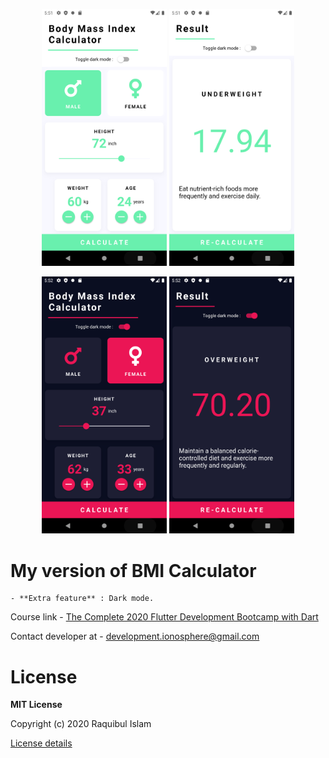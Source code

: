 <p align="center">
<img src="Screenshots/Light 1.png" width="200">
<img src="Screenshots/Light 2.png" width="200">
</p>

<p align="center">
<img src="Screenshots/Dark 1.png" width="200">
<img src="Screenshots/Dark 2.png" width="200">
</p>

# My version of BMI Calculator

    - **Extra feature** : Dark mode.

Course link - [The Complete 2020 Flutter Development Bootcamp with Dart](https://www.udemy.com/course/flutter-bootcamp-with-dart)

Contact developer at - development.ionosphere@gmail.com

# License

**MIT License**

Copyright (c) 2020 Raquibul Islam

[License details](https://github.com/shubha360/Body-Mass-Index-Calculator-Flutter/blob/add-license-1/LICENSE)